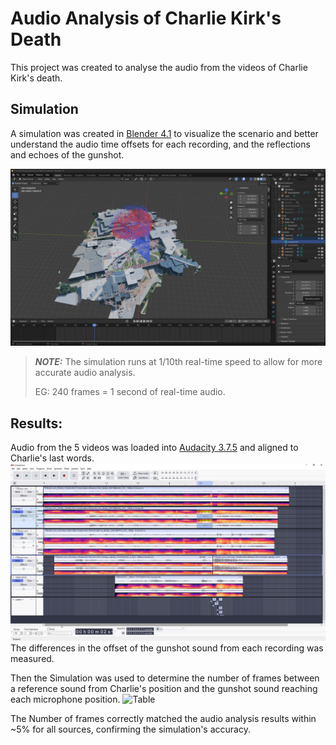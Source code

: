 # Audio Analysis of Charlie Kirk's Death

This project was created to analyse the audio from the videos of Charlie Kirk's death.

## Simulation

A simulation was created in [Blender 4.1](https://www.blender.org/download/) to visualize the scenario
and better understand the audio time offsets for each recording, and the reflections and echoes of the gunshot.

![Blender Screenshot](https://github.com/TheBengineer/Kirk/blob/main/Images/Blender-Screenshot.png)

> **_NOTE:_**  The simulation runs at 1/10th real-time speed to allow for more accurate audio analysis.
> 
> EG: 240 frames = 1 second of real-time audio.


## Results:

Audio from the 5 videos was loaded into [Audacity 3.7.5](https://www.audacityteam.org/download/)
and aligned to Charlie's last words.
![Audacity](https://github.com/TheBengineer/Kirk/blob/main/Images/Audacity.png)
The differences in the offset of the gunshot sound from each recording was measured.

Then the Simulation was used to determine the number of frames between a reference 
sound from Charlie's position and the gunshot sound reaching each microphone position.
![Table](https://github.com/TheBengineer/Kirk/blob/main/Images/Notebook-Table.png)

The Number of frames correctly matched the audio analysis results within ~5% for all sources, confirming the simulation's accuracy.

